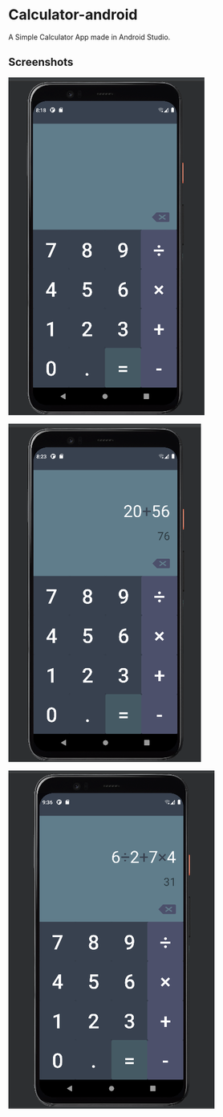 # Calculator-android

A Simple Calculator App made in Android Studio.

## Screenshots

![](screenshots/calc1.PNG)

![](screenshots/calc2.PNG)

![](screenshots/calc3.PNG)
